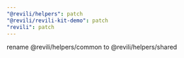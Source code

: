 ```yaml
---
"@revili/helpers": patch
"@revili/revili-kit-demo": patch
"revili": patch
---
```


rename @revili/helpers/common to @revili/helpers/shared
